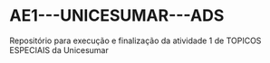 # AE1---UNICESUMAR---ADS
Repositório para execução e finalização da atividade 1 de TOPICOS ESPECIAIS da Unicesumar
